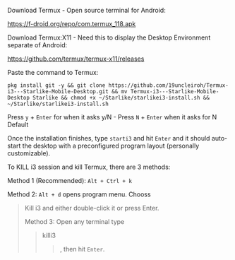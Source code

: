 Download Termux - Open source terminal for Android:

https://f-droid.org/repo/com.termux_118.apk

Download Termux:X11 - Need this to display the Desktop Environment separate of Android:

https://github.com/termux/termux-x11/releases


Paste the command to Termux:

```
pkg install git -y && git clone https://github.com/19uncleiroh/Termux-i3---Starlike-Mobile-Desktop.git && mv Termux-i3---Starlike-Mobile-Desktop Starlike && chmod +x ~/Starlike/starlikei3-install.sh && ~/Starlike/starlikei3-install.sh
```

Press ```y``` + ```Enter``` for when it asks y/N - Press ```N``` + ```Enter``` when it asks for N Default

Once the installation finishes, type ```starti3``` and hit ```Enter``` and it should auto-start the desktop with a preconfigured program layout (personally customizable).

To KILL i3 session and kill Termux, there are 3 methods:

Method 1 (Recommended): ```Alt + Ctrl + k```

Method 2: ```Alt + d``` opens program menu. Chooss <blockquote>Kill i3</blockqute> and either double-click it or press Enter.

Method 3: Open any terminal type <blockquote>killi3<blockquote>, then hit ```Enter```.
